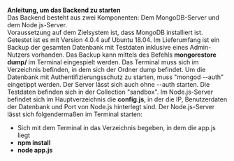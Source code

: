 **Anleitung, um das Backend zu starten**  
Das Backend besteht aus zwei Komponenten: Dem MongoDB-Server und dem Node.js-Server.  
Voraussetzung auf dem Zielsystem ist, dass MongoDB installiert ist. Getestet ist es mit Version 4.0.4 auf Ubuntu 18.04.
Im Lieferumfang ist ein Backup der gesamten Datenbank mit Testdaten inklusive eines Admin-Nutzers vorhanden. Das Backup kann mittels des Befehls **mongorestore dump/** im Terminal eingespielt werden. Das Terminal muss sich im Verzeichnis befinden, in dem sich der Ordner dump befindet.
Um die Datenbank mit Authentifizierungsschutz zu starten, muss "mongod --auth" eingetippt werden. Der Server lässt sich auch ohne --auth starten.
Die Testdaten befinden sich in der Collection "sandbox".
Im Node.js-Server befindet sich im Hauptverzeichnis die **config.js**, in der die IP, Benutzerdaten der Datenbank und Port von Node.js hinterlegt sind. Der Node.js-Server lässt sich folgendermaßen im Terminal starten:
- Sich mit dem Terminal in das Verzeichnis begeben, in dem die app.js liegt
- **npm install**
- **node app.js**
